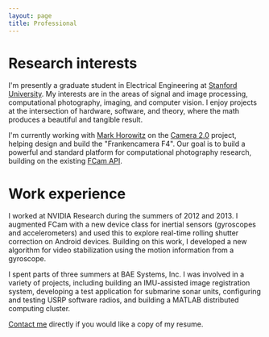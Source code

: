 ```yaml
---
layout: page
title: Professional
---
```


# Research interests
I'm presently a graduate student in Electrical Engineering at [Stanford University](http://stanford.edu).  My interests are in the areas of signal and image processing, computational photography, imaging, and computer vision.  I enjoy projects at the intersection of hardware, software, and theory, where the math produces a beautiful and tangible result.

I'm currently working with [Mark Horowitz](http://stanford.edu/~horowitz) on the [Camera 2.0](http://graphics.stanford.edu/projects/camera-2.0/) project, helping design and build the "Frankencamera F4".  Our goal is to build a powerful and standard platform for computational photography research, building on the existing [FCam API](http://graphics.stanford.edu/papers/fcam/html/).

# Work experience
I worked at NVIDIA Research during the summers of 2012 and 2013.  I augmented FCam with a new device class for inertial sensors (gyroscopes and accelerometers) and used this to explore real-time rolling shutter correction on Android devices.  Building on this work, I developed a new algorithm for video stabilization using the motion information from a gyroscope.

I spent parts of three summers at BAE Systems, Inc.  I was involved in a variety of projects, including building an IMU-assisted image registration system, developing a  test application for submarine sonar units, configuring and testing USRP software radios, and building a MATLAB distributed computing cluster.

[Contact me](about.html) directly if you would like a copy of my resume.

